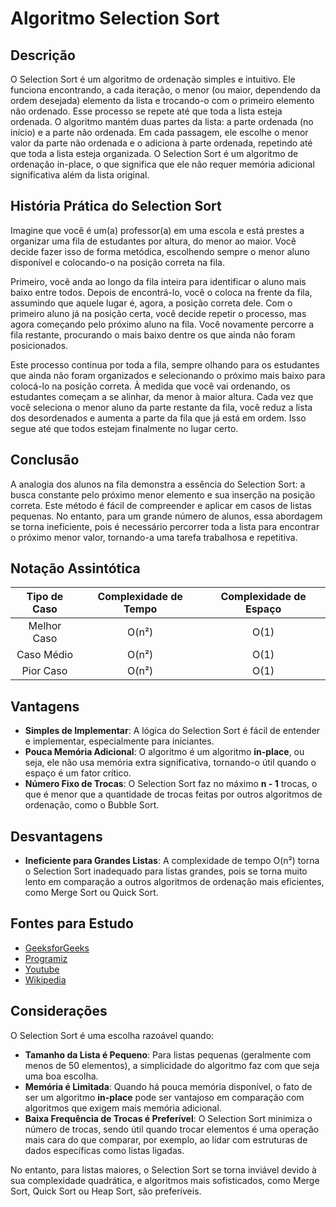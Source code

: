 # Algoritmo Selection Sort
## Descrição
O Selection Sort é um algoritmo de ordenação simples e intuitivo. Ele funciona encontrando, a cada iteração, o menor (ou maior, dependendo da ordem desejada) elemento da lista e trocando-o com o primeiro elemento não ordenado. Esse processo se repete até que toda a lista esteja ordenada. O algoritmo mantém duas partes da lista: a parte ordenada (no início) e a parte não ordenada. Em cada passagem, ele escolhe o menor valor da parte não ordenada e o adiciona à parte ordenada, repetindo até que toda a lista esteja organizada. O Selection Sort é um algoritmo de ordenação in-place, o que significa que ele não requer memória adicional significativa além da lista original.

## História Prática do Selection Sort
Imagine que você é um(a) professor(a) em uma escola e está prestes a organizar uma fila de estudantes por altura, do menor ao maior. Você decide fazer isso de forma metódica, escolhendo sempre o menor aluno disponível e colocando-o na posição correta na fila.

Primeiro, você anda ao longo da fila inteira para identificar o aluno mais baixo entre todos. Depois de encontrá-lo, você o coloca na frente da fila, assumindo que aquele lugar é, agora, a posição correta dele. Com o primeiro aluno já na posição certa, você decide repetir o processo, mas agora começando pelo próximo aluno na fila. Você novamente percorre a fila restante, procurando o mais baixo dentre os que ainda não foram posicionados.

Este processo continua por toda a fila, sempre olhando para os estudantes que ainda não foram organizados e selecionando o próximo mais baixo para colocá-lo na posição correta. À medida que você vai ordenando, os estudantes começam a se alinhar, da menor à maior altura. Cada vez que você seleciona o menor aluno da parte restante da fila, você reduz a lista dos desordenados e aumenta a parte da fila que já está em ordem. Isso segue até que todos estejam finalmente no lugar certo.
## Conclusão
A analogia dos alunos na fila demonstra a essência do Selection Sort: a busca constante pelo próximo menor elemento e sua inserção na posição correta. Este método é fácil de compreender e aplicar em casos de listas pequenas. No entanto, para um grande número de alunos, essa abordagem se torna ineficiente, pois é necessário percorrer toda a lista para encontrar o próximo menor valor, tornando-a uma tarefa trabalhosa e repetitiva.

## Notação Assintótica
| Tipo de Caso  | Complexidade de Tempo | Complexidade de Espaço |
|:-------------:|:---------------------:|:----------------------:|
| Melhor Caso   | O(n²)                 | O(1)                   |
| Caso Médio    | O(n²)                 | O(1)                   |
| Pior Caso     | O(n²)                 | O(1)                   |

## Vantagens
- **Simples de Implementar**: A lógica do Selection Sort é fácil de entender e implementar, especialmente para iniciantes.
- **Pouca Memória Adicional**: O algoritmo é um algoritmo **in-place**, ou seja, ele não usa memória extra significativa, tornando-o útil quando o espaço é um fator crítico.
- **Número Fixo de Trocas**: O Selection Sort faz no máximo **n - 1** trocas, o que é menor que a quantidade de trocas feitas por outros algoritmos de ordenação, como o Bubble Sort.

## Desvantagens
- **Ineficiente para Grandes Listas**: A complexidade de tempo O(n²) torna o Selection Sort inadequado para listas grandes, pois se torna muito lento em comparação a outros algoritmos de ordenação mais eficientes, como Merge Sort ou Quick Sort.

## Fontes para Estudo
+ [GeeksforGeeks](https://www.geeksforgeeks.org/insertion-sort-algorithm/)
+ [Programiz](https://www.programiz.com/dsa/insertion-sort)
+ [Youtube](https://www.youtube.com/watch?v=g-PGLbMth_g)
+ [Wikipedia](https://en.wikipedia.org/wiki/Insertion_sort)

## Considerações
O Selection Sort é uma escolha razoável quando:
- **Tamanho da Lista é Pequeno**: Para listas pequenas (geralmente com menos de 50 elementos), a simplicidade do algoritmo faz com que seja uma boa escolha.
- **Memória é Limitada**: Quando há pouca memória disponível, o fato de ser um algoritmo **in-place** pode ser vantajoso em comparação com algoritmos que exigem mais memória adicional.
- **Baixa Frequência de Trocas é Preferível**: O Selection Sort minimiza o número de trocas, sendo útil quando trocar elementos é uma operação mais cara do que comparar, por exemplo, ao lidar com estruturas de dados específicas como listas ligadas.

No entanto, para listas maiores, o Selection Sort se torna inviável devido à sua complexidade quadrática, e algoritmos mais sofisticados, como Merge Sort, Quick Sort ou Heap Sort, são preferíveis.